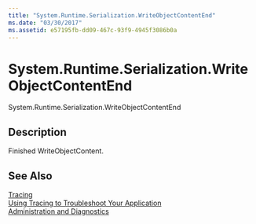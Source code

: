 ```yaml
---
title: "System.Runtime.Serialization.WriteObjectContentEnd"
ms.date: "03/30/2017"
ms.assetid: e57195fb-dd09-467c-93f9-4945f3086b0a
---
```

# System.Runtime.Serialization.WriteObjectContentEnd
System.Runtime.Serialization.WriteObjectContentEnd  
  
## Description  
 Finished WriteObjectContent.  
  
## See Also  
 [Tracing](../../../../../docs/framework/wcf/diagnostics/tracing/index.md)  
 [Using Tracing to Troubleshoot Your Application](../../../../../docs/framework/wcf/diagnostics/tracing/using-tracing-to-troubleshoot-your-application.md)  
 [Administration and Diagnostics](../../../../../docs/framework/wcf/diagnostics/index.md)

